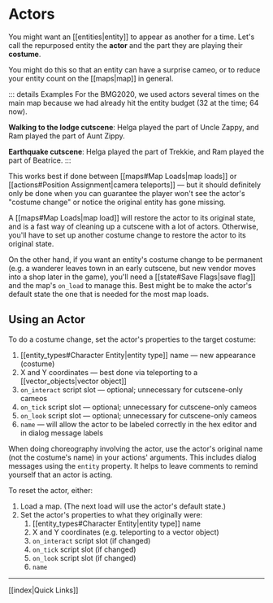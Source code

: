 # Actors

You might want an [[entities|entity]] to appear as another for a time. Let's call the repurposed entity the **actor** and the part they are playing their **costume**.

You might do this so that an entity can have a surprise cameo, or to reduce your entity count on the [[maps|map]] in general.

::: details Examples
For the BMG2020, we used actors several times on the main map because we had already hit the entity budget (32 at the time; 64 now).

**Walking to the lodge cutscene**: Helga played the part of Uncle Zappy, and Ram played the part of Aunt Zippy.

**Earthquake cutscene**: Helga played the part of Trekkie, and Ram played the part of Beatrice.
:::

This works best if done between [[maps#Map Loads|map loads]] or [[actions#Position Assignment|camera teleports]] — but it should definitely only be done when you can guarantee the player won't see the actor's "costume change" or notice the original entity has gone missing.

A [[maps#Map Loads|map load]] will restore the actor to its original state, and is a fast way of cleaning up a cutscene with a lot of actors. Otherwise, you'll have to set up another costume change to restore the actor to its original state.

On the other hand, if you want an entity's costume change to be permanent (e.g. a wanderer leaves town in an early cutscene, but new vendor moves into a shop later in the game), you'll need a [[state#Save Flags|save flag]] and the map's `on_load` to manage this. Best might be to make the actor's default state the one that is needed for the most map loads.

## Using an Actor

To do a costume change, set the actor's properties to the target costume:
1. [[entity_types#Character Entity|entity type]] name — new appearance (costume)
2. X and Y coordinates — best done via teleporting to a [[vector_objects|vector object]]
3. `on_interact` script slot — optional; unnecessary for cutscene-only cameos
4. `on_tick` script slot — optional; unnecessary for cutscene-only cameos
5. `on_look` script slot — optional; unnecessary for cutscene-only cameos
6. `name` — will allow the actor to be labeled correctly in the hex editor and in dialog message labels

When doing choreography involving the actor, use the actor's original name (not the costume's name) in your actions' arguments. This includes dialog messages using the `entity` property. It helps to leave comments to remind yourself that an actor is acting.

To reset the actor, either:

1. Load a map. (The next load will use the actor's default state.)
2. Set the actor's properties to what they originally were:
	1. [[entity_types#Character Entity|entity type]] name
	2. X and Y coordinates (e.g. teleporting to a vector object)
	3. `on_interact` script slot (if changed)
	4. `on_tick` script slot (if changed)
	5. `on_look` script slot (if changed)
	6. `name`

---

[[index|Quick Links]]

